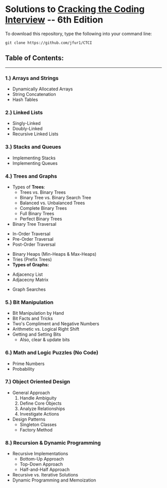 # Solutions to [Cracking the Coding Interview](http://www.crackingthecodinginterview.com/) -- 6th Edition

To download this repository, type the following into your command line:
```
git clone https://github.com/jfur1/CTCI
```

## Table of Contents:
---
### 1.) Arrays and Strings
* Dynamically Allocated Arrays
* String Concatenation
* Hash Tables

### 2.) Linked Lists
* Singly-Linked
* Doubly-Linked
* Recursive Linked Lists

### 3.) Stacks and Queues
* Implementing Stacks
* Implementing Queues

### 4.) Trees and Graphs
* Types of **Trees**:
  - Trees vs. Binary Trees
  - Binary Tree vs. Binary Search Tree
  - Balanced vs. Unbalanced Trees
  - Complete Binary Trees
  - Full Binary Trees
  - Perfect Binary Trees
 * Binary Tree Traversal
  - In-Order Traversal
  - Pre-Order Traversal
  - Post-Order Traversal
 * Binary Heaps (Min-Heaps & Max-Heaps)
 * Tries (Prefix Trees)
 * **Types of Graphs:**
  - Adjacency List
  - Adjacecny Matrix
 * Graph Searches

### 5.) Bit Manipulation
* Bit Manipulation by Hand
* Bit Facts and Tricks
* Two's Compliment and Negative Numbers
* Arithmetic vs. Logical Right Shift
* Getting and Setting Bits
  - Also, clear & update bits

### 6.) Math and Logic Puzzles (No Code)
* Prime Numbers
* Probability

### 7.) Object Oriented Design
* General Approach
  1. Handle Ambiguity
  2. Define Core Objects
  3. Analyze Relationships
  4. Investigate Actions
* Design Patterns
  - Singleton Classes
  - Factory Method

### 8.) Recursion & Dynamic Programming
* Recursive Implementations
  - Bottom-Up Approach
  - Top-Down Approach
  - Half-and-Half Approach
* Recursive vs. Iterative Solutions
* Dynamic Programming and Memoization
